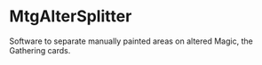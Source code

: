 # MtgAlterSplitter
Software to separate manually painted areas on altered Magic, the Gathering cards.

